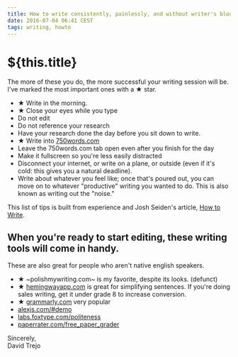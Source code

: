 ```yaml
---
title: How to write consistently, painlessly, and without writer's block
date: 2016-07-04 06:41 CEST
tags: writing, howto
---
```

# ${this.title}

The more of these you do, the more successful your writing session will be. I've marked the most important ones with a ★ star.

- ★ Write in the morning.
- ★ Close your eyes while you type
- Do not edit
- Do not reference your research
- Have your research done the day before you sit down to write.
- ★ Write into [750words.com](http://750words.com)
- Leave the 750words.com tab open even after you finish for the day
- Make it fullscreen so you're less easily distracted
- Disconnect your internet, or write on a plane, or outside (even if it's cold: this gives you a natural deadline).
- Write about whatever you feel like; once that's poured out, you can move on to whatever "productive" writing you wanted to do. This is also known as writing out the "noise."

This list of tips is built from experience and Josh Seiden's article, [How to Write](https://medium.com/neo-innovation-ideas/how-to-write-a016e5d898bc).

## When you're ready to start editing, these writing tools will come in handy.

These are also great for people who aren't native english speakers.

- ★ ~polishmywriting.com~ is my favorite, despite its looks. (defunct)
- ★ [hemingwayapp.com](http://hemingwayapp.com) is great for simplifying sentences. If you're doing sales writing, get it under grade 8 to increase conversion.
- ★ [grammarly.com](http://grammarly.com) very popular
- [alexjs.com/#demo](http://alexjs.com/#demo)
- [labs.foxtype.com/politeness](http://labs.foxtype.com/politeness)
- [paperrater.com/free_paper_grader](http://paperrater.com/free_paper_grader)

Sincerely,  
David Trejo
